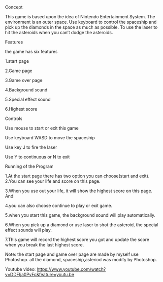 Concept 

This game is based upon the idea of Nintendo Entertainment System. 
The environment is an outer space. Use keyboard to control the spaceship and pick up the diamonds in the space as much as possible. To use the laser to hit the asteroids when you can’t dodge the asteroids.

Features

the game has six features

1.start page

2.Game page

3.Game over page

4.Background sound

5.Special effect sound

6.Highest score





Controls

Use mouse to start or exit this game 

Use keyboard WASD to move the spaceship

Use key J to fire the laser 

Use Y to continuous or N to exit



Running of the Program

1.At the start page there has two option you can choose(start and exit).
2.You can see your life and score on this page.

3.When you use out your life, it will show the highest score on this page. And 

4.you can also choose continue to play or exit game.

5.when you start this game, the background sound will play automatically.

6.When you pick up a diamond or use laser to shot the asteroid, the special effect sounds will play.

7.This game will record the highest score you got and update the score when you break the last highest score.



Note: the start page and game over page are made by myself use Photoshop. all the diamond, spaceship,asteriod was modify by Photoshop.



Youtube video: https://www.youtube.com/watch?v=DDFIja0PvFc&feature=youtu.be


